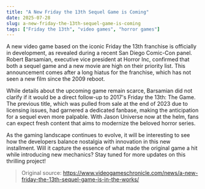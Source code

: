 ```yaml
---
title: "A New Friday the 13th Sequel Game is Coming"
date: 2025-07-28
slug: a-new-friday-the-13th-sequel-game-is-coming
tags: ["Friday the 13th", "video games", "horror games"]
---
```


A new video game based on the iconic Friday the 13th franchise is officially in development, as revealed during a recent San Diego Comic-Con panel. Robert Barsamian, executive vice president at Horror Inc, confirmed that both a sequel game and a new movie are high on their priority list. This announcement comes after a long hiatus for the franchise, which has not seen a new film since the 2009 reboot.

While details about the upcoming game remain scarce, Barsamian did not clarify if it would be a direct follow-up to 2017's Friday the 13th: The Game. The previous title, which was pulled from sale at the end of 2023 due to licensing issues, had garnered a dedicated fanbase, making the anticipation for a sequel even more palpable. With Jason Universe now at the helm, fans can expect fresh content that aims to modernize the beloved horror series.

As the gaming landscape continues to evolve, it will be interesting to see how the developers balance nostalgia with innovation in this new installment. Will it capture the essence of what made the original game a hit while introducing new mechanics? Stay tuned for more updates on this thrilling project!
> Original source: https://www.videogameschronicle.com/news/a-new-friday-the-13th-sequel-game-is-in-the-works/